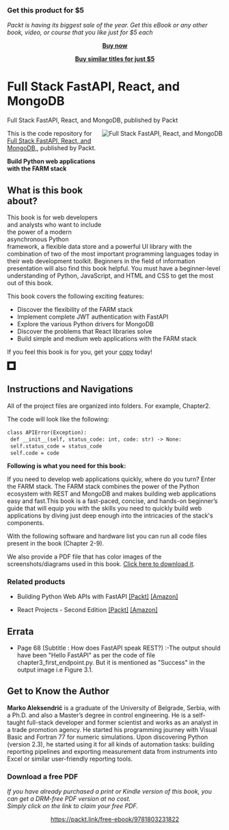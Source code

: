 
### Get this product for $5

<i>Packt is having its biggest sale of the year. Get this eBook or any other book, video, or course that you like just for $5 each</i>


<b><p align='center'>[Buy now](https://packt.link/9781803231822)</p></b>


<b><p align='center'>[Buy similar titles for just $5](https://subscription.packtpub.com/search)</p></b>


# Full Stack FastAPI, React, and MongoDB	
Full Stack FastAPI, React, and MongoDB, published by Packt

<a href="https://www.packtpub.com/product/full-stack-fastAPI-react-and-mongoDB/9781803231822"><img src="https://static.packt-cdn.com/products/9781803231822/cover/smaller" alt="Full Stack FastAPI, React, and MongoDB" height="256px" align="right"></a>

This is the code repository for [Full Stack FastAPI, React, and MongoDB,](https://www.packtpub.com/product/full-stack-fastAPI-react-and-mongoDB/9781803231822), published by Packt.

**Build Python web applications with the FARM stack**

## What is this book about?

This book is for web developers and analysts who want to include the power of a modern asynchronous Python framework, a flexible data store and a powerful UI library with the combination of two of the most important programming languages today in their web development toolkit. Beginners in the field of information presentation will also find this book helpful. You must have a beginner-level understanding of Python, JavaScript, and HTML and CSS to get the most out of this book.	

This book covers the following exciting features:

* Discover the flexibility of the FARM stack
* Implement complete JWT authentication with FastAPI
* Explore the various Python drivers for MongoDB
* Discover the problems that React libraries solve
* Build simple and medium web applications with the FARM stack

If you feel this book is for you, get your [copy](https://www.amazon.com/dp/1803231823) today!

<a href="https://www.packtpub.com/?utm_source=github&utm_medium=banner&utm_campaign=GitHubBanner"><img src="https://raw.githubusercontent.com/PacktPublishing/GitHub/master/GitHub.png" 
alt="https://www.packtpub.com/" border="5" /></a>


## Instructions and Navigations
All of the project files are organized into folders. For example, Chapter2.

The code will look like the following:

```
class APIError(Exception):
 def __init__(self, status_code: int, code: str) -> None:
 self.status_code = status_code
 self.code = code
```

**Following is what you need for this book:**

If you need to develop web applications quickly, where do you turn? Enter the FARM stack. The FARM stack combines the power of the Python ecosystem with REST and MongoDB and makes building web applications easy and fast.This book is a fast-paced, concise, and hands-on beginner’s guide that will equip you with the skills you need to quickly build web applications by diving just deep enough into the intricacies of the stack's components.

With the following software and hardware list you can run all code files present in the book (Chapter 2-9).

We also provide a PDF file that has color images of the screenshots/diagrams used in this book. [Click here to download it](https://packt.link/18OWu).


### Related products <Other books you may enjoy>
* Building Python Web APIs with FastAPI  [[Packt]](https://www.packtpub.com/product/building-web-apis-with-fastapi-and-python/9781801076630) [[Amazon]](https://www.amazon.com/Building-Python-APIs-FastAPI-high-performance/dp/1801076634)

* React Projects - Second Edition [[Packt]](https://www.packtpub.com/product/react-projects-second-edition/9781801070638) [[Amazon]](https://www.amazon.com/React-Projects-cross-platform-professional-developer/dp/1801070636)

## Errata 
 * Page 68 (Subtitle : How does FastAPI speak REST?) :-The output should have been "Hello FastAPI" as per the code of file chapter3_first_endpoint.py. But it is          mentioned as "Success" in the output image i.e Figure 3.1.

## Get to Know the Author
**Marko Aleksendrić** is a graduate of the University of Belgrade, Serbia, with a Ph.D. and also a Master’s degree in control engineering. He is a self-taught full-stack developer and former scientist and works as an analyst in a trade promotion agency. He started his programming journey with Visual Basic and Fortran 77 for numeric simulations. Upon discovering Python (version 2.3), he started using it for all kinds of automation tasks: building reporting pipelines and exporting measurement data from instruments into Excel or similar user-friendly reporting tools.	
### Download a free PDF

 <i>If you have already purchased a print or Kindle version of this book, you can get a DRM-free PDF version at no cost.<br>Simply click on the link to claim your free PDF.</i>
<p align="center"> <a href="https://packt.link/free-ebook/9781803231822">https://packt.link/free-ebook/9781803231822 </a> </p>